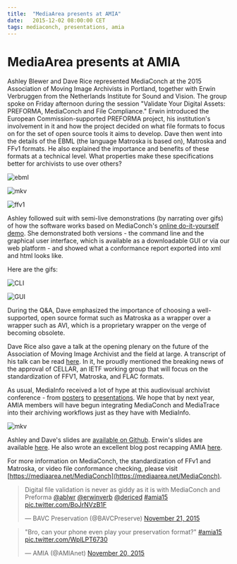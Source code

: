 ```yaml
---
title:  "MediaArea presents at AMIA"
date:   2015-12-02 08:00:00 CET
tags: mediaconch, presentations, amia
---
```


# MediaArea presents at AMIA

Ashley Blewer and Dave Rice represented MediaConch at the 2015 Association of Moving Image Archivists in Portland, together with Erwin Verbruggen from the Netherlands Institute for Sound and Vision. The group spoke on Friday afternoon during the session "Validate Your Digital Assets: PREFORMA, MediaConch and File Compliance." Erwin introduced the European Commission-supported PREFORMA project, his institution's involvement in it and how the project decided on what file formats to focus on for the set of open source tools it aims to develop. Dave then went into the details of the EBML (the language Matroska is based on), Matroska and FFv1 formats. He also explained the importance and benefits of these formats at a technical level. What properties make these specifications better for archivists to use over others?

![ebml](/bundles/mediaconch/img/ebml_slide.png)

![mkv](/bundles/mediaconch/img/mkv_slide.png)

![ffv1](/bundles/mediaconch/img/ffv1_slide.png)

Ashley followed suit with semi-live demonstrations (by narrating over gifs) of how the software works based on MediaConch's [online do-it-yourself demo](https://mediaarea.net/MediaConch/demo.html). She demonstrated both versions - the command line and the graphical user interface, which is available as a downloadable GUI or via our web platform - and showed what a conformance report exported into xml and html looks like.

Here are the gifs:

![CLI](/bundles/mediaconch/img/cli_demo.gif)

![GUI](/bundles/mediaconch/img/gui_demo.gif)


During the Q&A, Dave emphasized the importance of choosing a well-supported, open source format such as Matroska as a wrapper over a wrapper such as AVI, which is a proprietary wrapper on the verge of becoming obsolete.

Dave Rice also gave a talk at the opening plenary on the future of the Association of Moving Image Archivist and the field at large. A transcript of his talk can be read [here](http://dericed.com/2015/amia15-the-next-25/). In it, he proudly mentioned the breaking news of the approval of CELLAR, an IETF working group that will focus on the standardization of FFV1, Matroska, and FLAC formats.

As usual, MediaInfo received a lot of hype at this audiovisual archivist conference - from [posters](https://twitter.com/EddyColloton/status/667455277562621953) to [presentations](/bundles/mediaconch/img/gb_mi.png). We hope that by next year, AMIA members will have begun integrating MediaConch and MediaTrace into their archiving workflows just as they have with MediaInfo.

![mkv](/bundles/mediaconch/img/final_slide.png)

Ashley and Dave's slides are [available on Github](http://ablwr.github.io/mediaconch_amia15/#/). Erwin's slides are available [here](http://www.slideshare.net/everbruggen/to-choose-to-check-to-verify-the-quest-for-open-av-standards). He also wrote an excellent blog post recapping AMIA [here](http://www.beeldengeluid.nl/en/blogs/research-amp-development-en/201512/time-celebrate-time-reflect-25-years-amia).

For more information on MediaConch, the standardization of FFv1 and Matroska, or video file conformance checking, please visit [https://mediaarea.net/MediaConch](https://mediaarea.net/MediaConch).

<blockquote class="twitter-tweet" data-partner="tweetdeck"><p lang="en" dir="ltr">Digital file validation is never as giddy as it is with MediaConch and Preforma <a href="https://twitter.com/ablwr">@ablwr</a> <a href="https://twitter.com/erwinverb">@erwinverb</a> <a href="https://twitter.com/dericed">@dericed</a> <a href="https://twitter.com/hashtag/amia15?src=hash">#amia15</a> <a href="https://t.co/BoJrNVzB1F">pic.twitter.com/BoJrNVzB1F</a></p>&mdash; BAVC Preservation (@BAVCPreserve) <a href="https://twitter.com/BAVCPreserve/status/667859411155599360">November 21, 2015</a></blockquote>
<script async src="//platform.twitter.com/widgets.js" charset="utf-8"></script>

<blockquote class="twitter-tweet" data-partner="tweetdeck"><p lang="en" dir="ltr">&quot;Bro, can your phone even play your preservation format?&quot; <a href="https://twitter.com/hashtag/amia15?src=hash">#amia15</a> <a href="https://t.co/WplLPT6730">pic.twitter.com/WplLPT6730</a></p>&mdash; AMIA (@AMIAnet) <a href="https://twitter.com/AMIAnet/status/667852992872210432">November 20, 2015</a></blockquote>
<script async src="//platform.twitter.com/widgets.js" charset="utf-8"></script>
